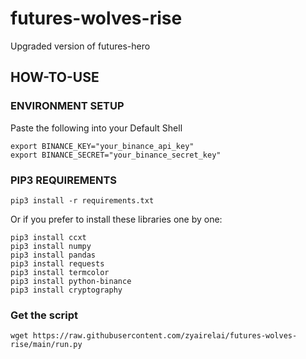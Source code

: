 # futures-wolves-rise
Upgraded version of futures-hero  

<a name="how_to_use"></a>
## HOW-TO-USE
<a name="environment_setup"></a>
### ENVIRONMENT SETUP
Paste the following into your Default Shell
```
export BINANCE_KEY="your_binance_api_key"
export BINANCE_SECRET="your_binance_secret_key"
```

<a name="pip3_requirements"></a>
### PIP3 REQUIREMENTS
```
pip3 install -r requirements.txt
```
Or if you prefer to install these libraries one by one:
```
pip3 install ccxt
pip3 install numpy
pip3 install pandas
pip3 install requests
pip3 install termcolor
pip3 install python-binance
pip3 install cryptography
```

### Get the script
```
wget https://raw.githubusercontent.com/zyairelai/futures-wolves-rise/main/run.py
```
